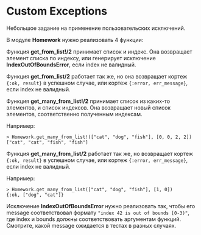 # Custom Exceptions

Небольшое задание на применение пользовательских исключений.

В модуле **Homework** нужно реализовать 4 функции:

Функция **get_from_list!/2** принимает список и индекс. Она возвращает элемент списка по индексу, или генерирует исключение **IndexOutOfBoundsError**, если index не валидный.

Функция **get_from_list/2** работает так же, но она возвращает кортеж `{:ok, result}` в успешном случае, или кортеж `{:error, err_message}`, если index не валидный.

Функция **get_many_from_list!/2** принимает список из каких-то элементов, и список индексов. Она возвращает новый список элементов, соответственно полученным индексам. 

Например: 

```
> Homework.get_many_from_list!(["cat", "dog", "fish"], [0, 0, 2, 2]) 
["cat", "cat", "fish", "fish"]
```

Функция **get_many_from_list/2** работает так же, но возвращает кортеж `{:ok, result}` в успешном случае, или кортеж `{:error, err_message}`, если index не валидный.

Например:

```
> Homework.get_many_from_list(["cat", "dog", "fish"], [1, 0]) 
{:ok, ["dog", "cat"]}
```

Исключение **IndexOutOfBoundsError** нужно реализовать так, чтобы его message соответствовал формату `"index 42 is out of bounds [0-3)"`, где index и bounds должны соответствовать аргументам функций. Смотрите, какой message ожидается в тестах в разных случаях.
